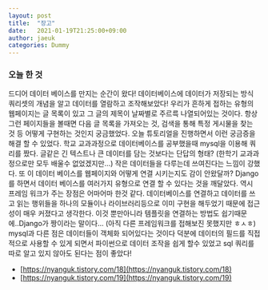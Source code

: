 ```yaml
---
layout: post
title:  "장고"
date:   2021-01-19T21:25:00+09:00
author: jaeuk
categories: Dummy
---
```


### **오늘 한 것**
드디어 데이터 베이스를 만지는 순간이 왔다! 데이터베이스에 데이터가 저장되는 방식 쿼리셋의 개념을 알고 데이터를 열람하고 조작해보았다!
우리가 흔하게 접하는 유형의 웹페이지는 글 목록이 있고 그 글의 제목이 날짜별로 주르륵 나열되어있는 것이다.
항상 그런 페이지들을 볼때면 다음 글 목록을 가져오는 것, 검색을 통해 특정 게시물을 찾는 것 등 어떻게 구현하는 것인지 궁금했었다. 
오늘 튜토리얼을 진행하면서 이런 궁금증을 해결 할 수 있었다. 
학교 교과과정으로 데이터베이스를 공부했을때 mysql을 이용해 쿼리를 짰다. 
글같은 긴 텍스트나 큰 데이터를 담는 것보다는 단답의 형태? (한학기 교과과정으로만 모두 배울수 없었겠지만...) 작은 데이터들을 다루는데 쓰여진다는 느낌이 강했다. 또 이 데이터 베이스를 웹페이지와 어떻게 연결 시키는지도 감이 안왔달까? 
Django를 하면서 데이터 베이스를 여러가지 유형으로 연결 할 수 있다는 것을 깨달았다. 역시 프레임 워크가 주는 장점은 어마어마 한것 같다. 
데이터베이스를 연결하고 데이터를 쓰고 읽는 행위들을 하나의 모듈이나 라이브러리등으로 이미 구현을 해두었기 때문에 접근성이 매우 커졌다고 생각한다.
이것 뿐만아니라 템플릿을 연결하는 방법도 쉽기때문에..Django가 짱이라는 말이다... (아직 다른 프레임워크를 접해보진 못했지만 ㅎㅅㅎ)
mysql과 다른 점은 데이터들이 객체화 되어있다는 것이다 덕분에 데이터의 필드를 직접적으로 사용할 수 있게 되면서  파이썬으로 데이터 조작을 쉽게 할수 있었고 sql 쿼리를 따로 알고 있지 않아도 된다는 점이 좋았다!

- [https://nyanguk.tistory.com/18](https://nyanguk.tistory.com/18)
- [https://nyanguk.tistory.com/19](https://nyanguk.tistory.com/19)